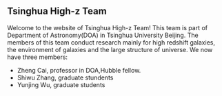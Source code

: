 ## Tsinghua High-z Team

Welcome to the website of Tsinghua High-z Team! This team is part of Department of Astronomy(DOA) in Tsinghua University Beijing.
The members of this team conduct research mainly for high redshift galaxies, the environment of galaxies and the large structure of universe.
We now have three members:
 * Zheng Cai, professor in DOA,Hubble fellow.
 * Shiwu Zhang, graduate stundents
 * Yunjing Wu, graduate students
